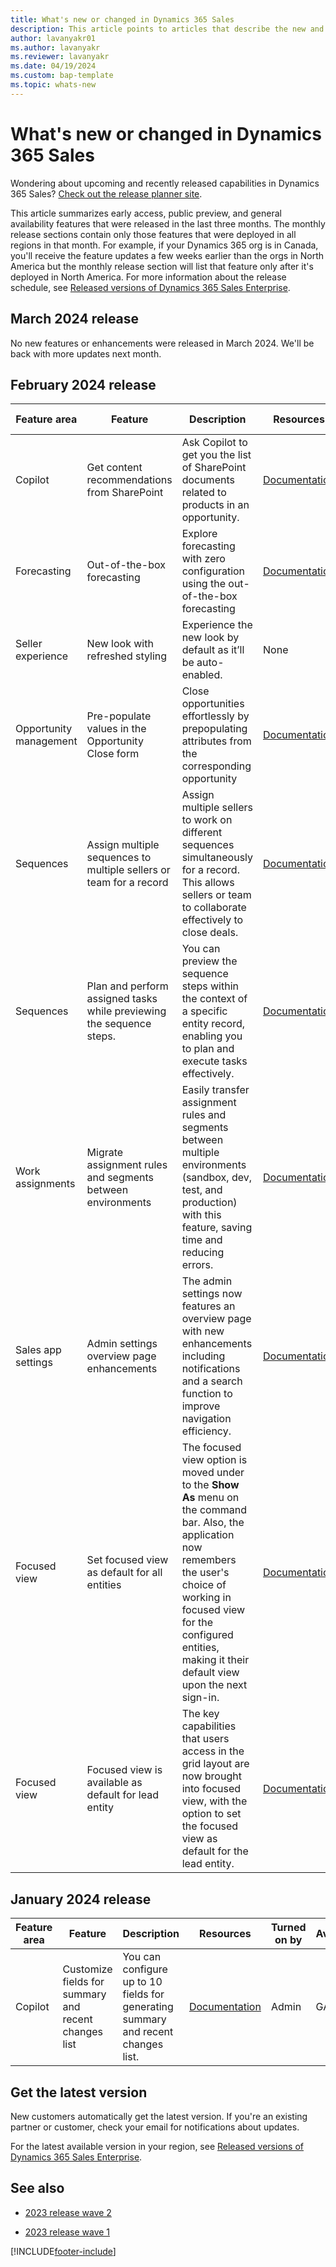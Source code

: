 ```yaml
---
title: What's new or changed in Dynamics 365 Sales
description: This article points to articles that describe the new and changed features in each release of Dynamics 365 Sales.
author: lavanyakr01
ms.author: lavanyakr
ms.reviewer: lavanyakr
ms.date: 04/19/2024
ms.custom: bap-template 
ms.topic: whats-new 
---
```


# What's new or changed in Dynamics 365 Sales

Wondering about upcoming and recently released capabilities in Dynamics 365 Sales? [Check out the release planner site](https://experience.dynamics.com/releaseplans/?app=sales). 

This article summarizes early access, public preview, and general availability features that were released in the last three months. The monthly release sections contain only those features that were deployed in all regions in that month. For example, if your Dynamics 365 org is in Canada, you'll receive the feature updates a few weeks earlier than the orgs in North America but the monthly release section will list that feature only after it's deployed in North America. For more information about the release schedule, see [Released versions of Dynamics 365 Sales Enterprise](/dynamics365/released-versions/dynamics365sales#latest-version-availability).  


## March 2024 release

No new features or enhancements were released in March 2024. We'll be back with more updates next month.

## February 2024 release

| Feature area | Feature | Description | Resources | Turned on | Availability |
|---|---|---|---|---|---|
| Copilot | Get content recommendations from SharePoint  | Ask Copilot to get you the list of SharePoint documents related to products in an opportunity. | [Documentation](copilot-get-doc-suggestions.md#copilot-content-recommendation) | By Admin | Public preview |
| Forecasting | Out-of-the-box forecasting | Explore forecasting with zero configuration using the out-of-the-box forecasting | [Documentation](view-forecasts.md#out-of-the-box-forecast) | For all users | Public preview |
| Seller experience | New look with refreshed styling | Experience the new look by default as it’ll be auto-enabled. | None | For all users | Early access |
| Opportunity management | Pre-populate values in the Opportunity Close form | Close opportunities effortlessly by prepopulating attributes from the corresponding opportunity | [Documentation](customize-opportunity-close-experience.md#step-4-pre-populate-values-in-the-opportunity-close-form-from-the-corresponding-opportunity) | By admins | GA |
| Sequences | Assign multiple sequences to multiple sellers or team for a record | Assign multiple sellers to work on different sequences simultaneously for a record. This allows sellers or team to collaborate effectively to close deals. | [Documentation](connect-a-sequence-to-records.md#connect-multiple-sequences-to-record) | For all users  | GA |
| Sequences | Plan and perform assigned tasks while previewing the sequence steps. | You can preview the sequence steps within the context of a specific entity record, enabling you to plan and execute tasks effectively. |  [Documentation](understand-the-up-next-widget.md#preview-a-sequence) | For all users | Public preview |
| Work assignments | Migrate assignment rules and segments between environments | Easily transfer assignment rules and segments between multiple environments (sandbox, dev, test, and production) with this feature, saving time and reducing errors. | [Documentation](wa-migrate-assignment-rules-segments.md) | By admins | GA |
| Sales app settings | Admin settings overview page enhancements | The admin settings now features an overview page with new enhancements including notifications and a search function to improve navigation efficiency. |  [Documentation](admin-settings-overview.md?tabs=SE#sales-app-settings) | By admins | GA |
| Focused view | Set focused view as default for all entities | The focused view option is moved under to the **Show As** menu on the command bar. Also, the application now remembers the user's choice of working in focused view for the configured entities, making it their default view upon the next sign-in. | [Documentation](configure-focused-view.md) | By admin | Early access |
| Focused view | Focused view is available as default for lead entity | The key capabilities that users access in the grid layout are now brought into focused view, with the option to set the focused view as default for the lead entity. |  [Documentation](set-focused-view-as-default.md) | By admin | Early access |

## January 2024 release

| Feature area | Feature | Description | Resources | Turned on by | Availability |
|---|---|---|---|---|---|
| Copilot | Customize fields for summary and recent changes list | You can configure up to 10 fields for generating summary and recent changes list. | [Documentation](enable-setup-copilot.md#configure-fields-for-generating-summaries-and-recent-changes-list) | Admin | GA |


## Get the latest version

New customers automatically get the latest version. If you're an existing partner or customer, check your email for notifications about updates.

For the latest available version in your region, see [Released versions of Dynamics 365 Sales Enterprise](/dynamics365/released-versions/dynamics365sales).

## See also

- [2023 release wave 2](/dynamics365/release-plan/2023wave2/sales/dynamics365-sales/planned-features)

- [2023 release wave 1](/dynamics365/release-plan/2023wave1/sales/dynamics365-sales/planned-features)


[!INCLUDE[footer-include](../includes/footer-banner.md)]
